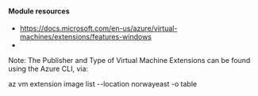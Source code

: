 

#### Module resources

* https://docs.microsoft.com/en-us/azure/virtual-machines/extensions/features-windows
* 

Note:
The Publisher and Type of Virtual Machine Extensions can be found using the Azure CLI, via:

az vm extension image list --location norwayeast -o table